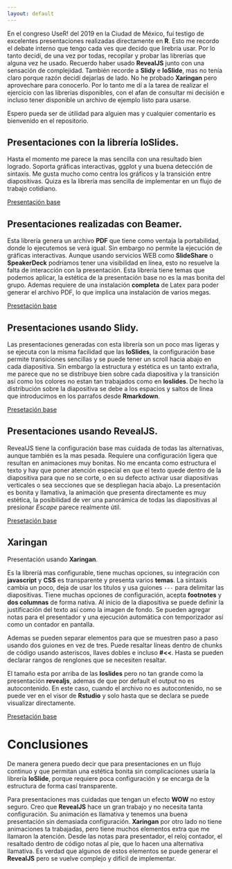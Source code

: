 ```yaml
---
layout: default
---
```


En el congreso UseR! del 2019 en la Ciudad de México, fuí testigo de excelentes presentaciones realizadas directamente en **R**.
Esto me recordo el debate interno que tengo cada ves que decido que lirebría usar. Por lo tanto decidí, de una vez por
todas, recopilar y probar las librerías que alguna vez he usado.
Recuerdo haber usado **RevealJS** junto con una sensación de complejidad. También recorde a **Slidy** e **IoSlide**,
mas no tenía claro porque razón decidí dejarlas de lado. No he probado **Xaringan** pero aprovechare para conocerlo.
Por lo tanto me dí a la tarea de realizar el ejercicio con las librerías disponibles, con el afan de consultar mi decisión
e incluso tener disponible un archivo de ejemplo listo para usarse.

Espero pueda ser de útilidad para alguien mas y cualquier comentario es bienvenido en el repositorio.

## Presentaciones con la librería **IoSlides**.

Hasta el momento me parece la mas sencilla con una resultado bien logrado. Soporta gráficas interactivas, ggplot y una
buena detección de sintaxis. Me gusta mucho como centra los gráficos y la transición entre diapositivas. Quiza es la librería
mas sencilla de implementar en un flujo de trabajo cotidiano.

[Presentación base](presentacion-ioslides.html)

## Presentaciones realizadas con **Beamer**.

Esta librería genera un archivo **PDF** que tiene como ventaja la portabilidad, donde lo ejecutemos se verá igual. Sin
embargo no permite la ejecución de gráficas interactivas. Aunque usando servicios WEB como **SlideShare** o **SpeakerDeck**
podríamos tener una visibilidad en línea, esto no resuelve la falta de interacción con la presentación.
Esta librería tiene temas que podemos aplicar, la estética de la presentación base no es la mas bonita del grupo.
Ademas requiere de una instalación **completa** de Latex para poder generar el archivo PDF, lo que implica una
instalación de varios megas.

[Presetación base](presentacion-beamer.pdf)

## Presentaciones usando **Slidy**.

Las presentaciones generadas con esta librería son un poco mas ligeras y se ejecuta con la misma facilidad que las
**IoSlides**, la configuración base permite transiciones sencillas y se puede tener  un scroll hacia abajo en cada diapositiva.
Sin embargo la estructura y estética es un tanto extraña, me parece que no se distribuye bien sobre cada diapositiva y
la transición así como los colores no estan tan trabajados como en **Ioslides**. De hecho la distribución sobre la
diapositiva se debe a los espacios y saltos de línea que introducimos en los parrafos desde **Rmarkdown**.

[Presetación base](presentacion-slidy.html)

## Presentaciones usando **RevealJS**.

RevealJS tiene la configuración base mas cuidada de todas las alternativas, aunque también es la mas pesada.
Requiere una configuración ligera que resultan en animaciones muy bonitas.
No me encanta como estructura el texto y hay que poner atención especial en que el texto quede dentro de la diapositiva
para que no se corte, o en su defecto activar usar diapositivas verticales o sea secciones que se despliegan hacia abajo.
La presentación es bonita y llamativa, la animación que presenta directamente es muy estética, la posibilidad de ver una
panorámica de todas las diapositivas al presionar *Escape* parece realmente útil.

[Presetación base](presentacion-revealjs.html)

## Xaringan

Presentación usando **Xaringan**.

Es la libreríá mas configurable, tiene muchas opciones, su integración con **javascript** y **CSS** es transparente y presenta
varios **temas**.
La sintaxis cambia un poco, deja de usar los títulos y usa guiones `---` para delimitar las diapositivas.
Tiene muchas opciones de configuración, acepta **footnotes** y **dos columnas** de forma nativa. Al inicio de la
diapositiva se puede definir la justificación del texto así como la imagen de fondo. Se pueden agregar notas para el
presentador y una ejecución automática con temporizador así como un contador en pantalla.

Ademas se pueden separar elementos para que se muestren paso a paso usando dos guiones en vez de tres. Puede resaltar
líneas dentro de chunks de código usando asteriscos, llaves dobles e incluso **#<<**. Hasta se pueden declarar rangos de
renglones que se necesiten resaltar.

El tamaño esta por arriba de las **Ioslides** pero no tan grande como la presentación **revealjs**, ademas de que por
default el output no es autocontenido. En este caso, cuando el archivo no es autocontenido, no se puede ver en el visor
de **Rstudio** y solo hasta que se declara se puede visualizar directamente.


[Presetación base](presentacion-xaringan.html)

# Conclusiones

De manera genera puedo decir que para presentaciones en un flujo continuo y que permitan una estética bonita sin complicaciones
usaría la librería **IoSlide**, porque requiere poca configuración y se encarga de la estructura de forma casí transparente.

Para presentaciones mas cuidadas que tengan un efecto **WOW** no estoy seguro. Creo que **RevealJS** hace un gran trabajo
y no necesita tanta configuración. Su animación es llamativa y tenemos una buena presentación sin demasiada configuración.
**Xaringan** por otro lado no tiene animaciones ta trabajadas, pero tiene muchos elementos extra que me llamaron la atención.
Desde las notas para presentador, el reloj contador, el resaltado dentro de código notas al pie, que lo hacen una alternativa
llamativa. Es verdad que algunos de estos elementos se puede generar el **RevealJS** pero se vuelve complejo y difícil de
implementar.
